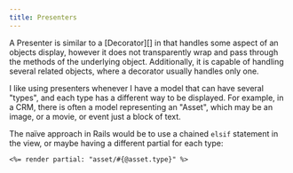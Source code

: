 ```yaml
---
title: Presenters
---
```


A Presenter is similar to a [Decorator][] in that handles some aspect of an
objects display, however it does not transparently wrap and pass through the
methods of the underlying object. Additionally, it is capable of handling
several related objects, where a decorator usually handles only one.

I like using presenters whenever I have a model that can have several "types",
and each type has a different way to be displayed. For example, in a CRM, there
is often a model representing an "Asset", which may be an image, or a movie, or
event just a block of text.

The naïve approach in Rails would be to use a chained `elsif` statement in the
view, or maybe having a different partial for each type:

```erb
<%= render partial: "asset/#{@asset.type}" %>
```






